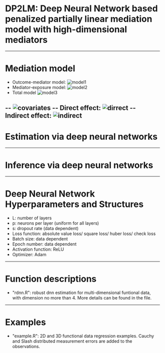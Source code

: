 # DP2LM: Deep Neural Network based penalized partially linear mediation model with high-dimensional mediators
------------------------------------------------

# Mediation model
- Outcome-mediator model:
![model1](https://latex.codecogs.com/svg.image?&space;y=\alpha_{\textit{m}}^\intercal&space;m&plus;\alpha_{\textit{e}}^\intercal&space;x&plus;f\left(z\right)&plus;\epsilon_1.)
- Mediator-exposure model:
![model2](https://latex.codecogs.com/svg.image?m=\gamma_{\textit{e}}^\intercal&space;x&plus;g\left(z\right)&plus;\epsilon_2.)
- Total model
![model3](https://latex.codecogs.com/svg.image?&space;y=\theta_{\textit{e}}^\intercal&space;x&plus;h(z)&plus;\epsilon_3.)

-- ![covariates](https://latex.codecogs.com/svg.image?y\in\mathbb{R},x\in\mathbb{R}^q,m\in\mathbb{R}^p,x\in\mathbb{R}^r&space;)
-- Direct effect: ![dirrect](https://latex.codecogs.com/svg.image?\alpha_{\textit{e}})
-- Indirect effect: ![indirect](https://latex.codecogs.com/svg.image?\beta_{\textit{e}}=\theta_{\textit{e}}-\alpha_{\textit{e}})
-------------------------------------------------------------

# Estimation via deep neural networks 

-------------------------------------------------------------
# Inference via deep neural networks
-------------------------------------------------------------

# Deep Neural Network Hyperparameters and Structures
- L: number of layers 
- p: neurons per layer (uniform for all layers)
- s: dropout rate (data dependent)
- Loss function: absolute value loss/ square loss/ huber loss/ check loss
- Batch size: data dependent
- Epoch number: data dependent
- Activation function: ReLU
- Optimizer: Adam 
-------------------------------------------------------------

# Function descriptions
- "rdnn.R": robust dnn estimation for multi-dimensional funtional data, with dimension no more than 4. More details can be found in the file.
-------------------------------------------------------------

# Examples
- "example.R": 2D and 3D functional data regression examples. Cauchy and Slash distributed measurement errors are added to the observations. 
